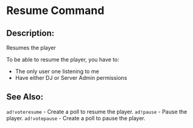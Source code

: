 # Resume Command

## Description:
Resumes the player

To be able to resume the player, you have to:
- The only user one listening to me
- Have either DJ or Server Admin permissions

## See Also:
`ad!voteresume` - Create a poll to resume the player.
`ad!pause` - Pause the player.
`ad!votepause` - Create a poll to pause the player.

